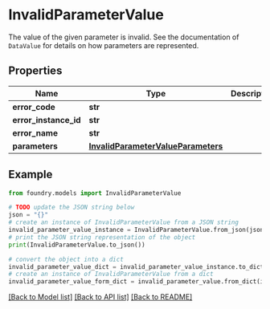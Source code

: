 # InvalidParameterValue

The value of the given parameter is invalid. See the documentation of `DataValue` for details on how parameters are represented.

## Properties

Name | Type | Description | Notes
------------ | ------------- | ------------- | -------------
**error_code** | **str** |  |
**error_instance_id** | **str** |  | \[optional\]
**error_name** | **str** |  |
**parameters** | [**InvalidParameterValueParameters**](InvalidParameterValueParameters.md) |  |

## Example

```python
from foundry.models import InvalidParameterValue

# TODO update the JSON string below
json = "{}"
# create an instance of InvalidParameterValue from a JSON string
invalid_parameter_value_instance = InvalidParameterValue.from_json(json)
# print the JSON string representation of the object
print(InvalidParameterValue.to_json())

# convert the object into a dict
invalid_parameter_value_dict = invalid_parameter_value_instance.to_dict()
# create an instance of InvalidParameterValue from a dict
invalid_parameter_value_form_dict = invalid_parameter_value.from_dict(invalid_parameter_value_dict)
```

[\[Back to Model list\]](../README.md#documentation-for-models) [\[Back to API list\]](../README.md#documentation-for-api-endpoints) [\[Back to README\]](../README.md)
